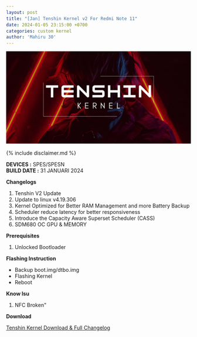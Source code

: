 ```yaml
---
layout: post
title: "[Jan] Tenshin Kernel v2 For Redmi Note 11"
date: 2024-01-05 23:15:00 +0700
categories: custom kernel
author: 'Mahiru 30'
---
```

![Tenshin Banner](/assets/images/banner/tenshinv2.jpg)

{% include disclaimer.md %}

**DEVICES :** SPES/SPESN<br>
**BUILD DATE :** 31 JANUARI 2024<br>

**Changelogs**
<ol>
    <li>Tenshin V2 Update</li>
    <li>Update to linux v4.19.306</li>
    <li>Kernel Optimized for Better RAM Management and more Battery Backup</li>
    <li>Scheduler reduce latency for better responsiveness</li>
    <li>Introduce the Capacity Aware Superset Scheduler (CASS)</li>
    <li>SDM680 OC GPU & MEMORY
</li>
</ol>

**Prerequisites**
<ol>
    <li>Unlocked Bootloader</li>
</ol>

**Flashing Instruction**
<ul>
    <li>Backup boot.img/dtbo.img</li>
    <li>Flashing Kernel</li>
    <li>Reboot</li>
</ul>

**Know Isu**
<ol>
    <li>NFC Broken"</li>
</ol>

**Download**

[Tenshin Kernel Download & Full Changelog](https://github.com/Renzprjkt/Kernel_Archive/releases)




